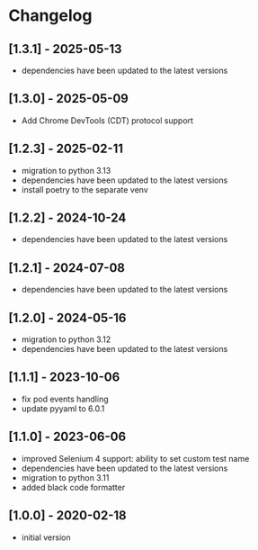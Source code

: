 # Changelog

## [1.3.1] - 2025-05-13

- dependencies have been updated to the latest versions

## [1.3.0] - 2025-05-09

- Add Chrome DevTools (CDT) protocol support

## [1.2.3] - 2025-02-11

- migration to python 3.13
- dependencies have been updated to the latest versions
- install poetry to the separate venv

## [1.2.2] - 2024-10-24

- dependencies have been updated to the latest versions

## [1.2.1] - 2024-07-08

- dependencies have been updated to the latest versions

## [1.2.0] - 2024-05-16

- migration to python 3.12
- dependencies have been updated to the latest versions

## [1.1.1] - 2023-10-06

- fix pod events handling
- update pyyaml to 6.0.1

## [1.1.0] - 2023-06-06

- improved Selenium 4 support: ability to set custom test name
- dependencies have been updated to the latest versions
- migration to python 3.11
- added black code formatter

## [1.0.0] - 2020-02-18

- initial version
